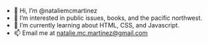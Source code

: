 - 👋 Hi, I’m @nataliemcmartinez
- 👀 I’m interested in public issues, books, and the pacific northwest.
- 🌱 I’m currently learning about HTML, CSS, and Javascript. 
- 📫 Email me at natalie.mc.martinez@gmail.com

